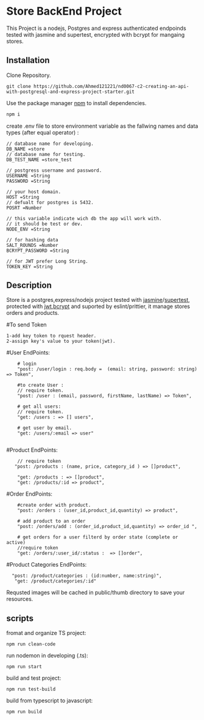 # Store BackEnd Project

This Project is a nodejs, Postgres and express authenticated endpoinds tested with jasmine and supertest, encrypted with bcrypt for mangaing stores.

## Installation

Clone Repository.

```
git clone https://github.com/Ahmed121221/nd0067-c2-creating-an-api-with-postgresql-and-express-project-starter.git
```

Use the package manager [npm](https://www.npmjs.com) to install dependencies.

```bash
npm i
```

create .env file to store environment variable
as the fallwing names and data types (after equal operator) :

```
// database name for developing.
DB_NAME =store
// database name for testing.
DB_TEST_NAME =store_test

// postgress username and password.
USERNAME =String
PASSWORD =String

// your host domain.
HOST =String
// defualt for postgres is 5432.
POSRT =Number

// this variable indicate wich db the app will work with.
// it should be test or dev.
NODE_ENV =String

// for hashing data
SALT_ROUNDS =Number
BCRYPT_PASSWORD =String

// for JWT prefer Long String.
TOKEN_KEY =String
```

## Description

Store is a postgres,express/nodejs project tested with [jasmine](https://www.npmjs.com/package/jasmine)/[supertest](https://www.npmjs.com/package/supertest), protected with [jwt](https://www.npmjs.com/package/jsonwebtoken),[bcrypt](https://www.npmjs.com/package/bcrypt) and suported by eslint/prittier, it manage stores orders and products.

#To send Token

```
1-add key token to rquest header.
2-assign key's value to your token(jwt).
```

#User EndPoints:

```
    # login
    "post: /user/login : req.body =  (email: string, password: string) => Token",

    #to create User :
    // require token.
	"post: /user : (email, password, firstName, lastName) => Token",

    # get all users:
    // require token.
	"get: /users : => [] users",

    # get user by email.
	"get: /users/:email => user"


```

#Product EndPoints:

```
    // require token
   "post: /products : (name, price, category_id ) => []product",

	"get: /products : => []product",
	"get: /products/:id => product",

```

#Order EndPoints:

```
    #create order with product.
    "post: /orders : (user_id,product_id,quantity) => product",

    # add product to an order
	"post: /orders/add : (order_id,product_id,quantity) => order_id ",

    # get orders for a user filterd by order state (complete or active)
    //require token
	"get: /orders/:user_id/:status :  => []order",
```

#Product Categories EndPoints:

```
  "post: /product/categories : (id:number, name:string)",
   "get: /product/categories/:id"
```

Requsted images will be cached in public/thumb directory to save your resources.

## scripts

fromat and organize TS project:

```
npm run clean-code
```

run nodemon in developing (.ts):

```
npm run start
```

build and test project:

```
npm run test-build
```

build from typescript to javascript:

```
npm run build
```

